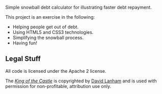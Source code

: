 Simple snowball debt calculator for illustrating faster debt repayment.

This project is an exercise in the following:

  * Helping people get out of debt.
  * Using HTML5 and CSS3 technologies.
  * Simplifying the snowball process.
  * Having fun!

## Legal Stuff

All code is licensed under the Apache 2 license.

The [*King of the Castle*][kotc] is copyrighted by [David Lanham][dlanham] and is used with permission for non-profitable, attribution use only.

[kotc]: http://dlanham.com/art/castleking/ "King of the Castle"
[dlanham]: http://dlanham.com/ "David Lanham"
